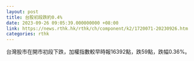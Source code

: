 ```yaml
---
layout: post
title: 台股初段跌約0.4%
date: 2023-09-26 09:05:39.000000000 +08:00
link: https://news.rthk.hk/rthk/ch/component/k2/1720071-20230926.htm
categories: rthk
---
```


台灣股市在開市初段下跌，加權指數較早時報16392點，跌59點，跌幅0.36%。
